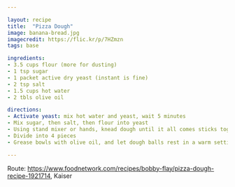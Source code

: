 ```yaml
---

layout: recipe
title:  "Pizza Dough"
image: banana-bread.jpg
imagecredit: https://flic.kr/p/7HZmzn
tags: base

ingredients:
- 3.5 cups flour (more for dusting)
- 1 tsp sugar
- 1 packet active dry yeast (instant is fine)
- 2 tsp salt
- 1.5 cups hot water
- 2 tbls olive oil

directions:
- Activate yeast: mix hot water and yeast, wait 5 minutes
- Mix sugar, then salt, then flour into yeast
- Using stand mixer or hands, knead dough until it all comes sticks together in a firm ball
- Divide into 4 pieces
- Grease bowls with olive oil, and let dough balls rest in a warm setting for 1 hour or up to 2 days

---
```


Route: https://www.foodnetwork.com/recipes/bobby-flay/pizza-dough-recipe-1921714, Kaiser
